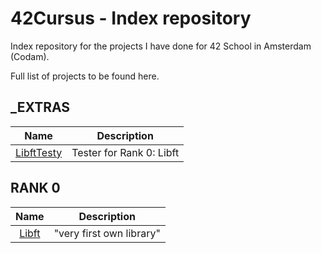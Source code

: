 # 42Cursus - Index repository

Index repository for the projects I have done for 42 School in Amsterdam (Codam).

Full list of projects to be found here.

## _EXTRAS
|			Name				| Description	|
|:---------------:|:-----------:|
[LibftTesty](https://github.com/f-ras-42Cursus/_EXTRAS/tree/main/LibftTesty) | Tester for Rank 0: Libft |

## RANK 0
|			Name				| Description	|
|:---------------:|:-----------:|
[Libft](https://github.com/f-ras-42Cursus/libft) | "very first own library" |
